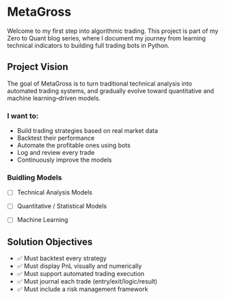 # MetaGross
Welcome to my first step into algorithmic trading. This project is part of my Zero to Quant blog series, where I document my journey from learning technical indicators to building full trading bots in Python.

## Project Vision
The goal of MetaGross is to turn traditional technical analysis into automated trading systems, and gradually evolve toward quantitative and machine learning–driven models.

### I want to:
- Build trading strategies based on real market data
- Backtest their performance
- Automate the profitable ones using bots
- Log and review every trade
- Continuously improve the models


### Buidling Models
- [ ] Technical Analysis Models
- [ ] Quantitative / Statistical Models
- [ ] Machine Learning 



## Solution Objectives
- ✅ Must backtest every strategy
- ✅ Must display PnL visually and numerically
- ✅ Must support automated trading execution
- ✅ Must journal each trade (entry/exit/logic/result)
- ✅ Must include a risk management framework
